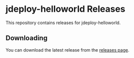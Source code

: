 # jdeploy-helloworld Releases

This repository contains releases for jdeploy-helloworld.

## Downloading

You can download the latest release from the [releases page](releases).
